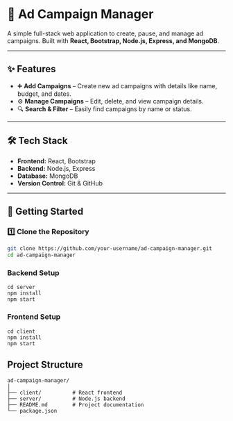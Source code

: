 # 📢 Ad Campaign Manager

A simple full-stack web application to create, pause, and manage ad campaigns.
Built with **React, Bootstrap, Node.js, Express, and MongoDB**.

---

## ✨ Features

- ➕ **Add Campaigns** – Create new ad campaigns with details like name, budget, and dates.
- ⚙️ **Manage Campaigns** – Edit, delete, and view campaign details.
- 🔍 **Search & Filter** – Easily find campaigns by name or status.

---

## 🛠️ Tech Stack

- **Frontend:** React, Bootstrap
- **Backend:** Node.js, Express
- **Database:** MongoDB
- **Version Control:** Git & GitHub

---

## 🚀 Getting Started

### 1️⃣ Clone the Repository

```bash
git clone https://github.com/your-username/ad-campaign-manager.git
cd ad-campaign-manager
```



### Backend Setup

<pre class="overflow-visible!" data-start="1036" data-end="1079"><div class="contain-inline-size rounded-2xl relative bg-token-sidebar-surface-primary"><div class="sticky top-9"><div class="absolute end-0 bottom-0 flex h-9 items-center pe-2"><div class="bg-token-bg-elevated-secondary text-token-text-secondary flex items-center gap-4 rounded-sm px-2 font-sans text-xs"></div></div></div><div class="overflow-y-auto p-4" dir="ltr"><code class="whitespace-pre! language-bash"><span><span>cd</span><span> server
npm install
npm start</span></span></code></div></div></pre>


### Frontend Setup

<pre class="overflow-visible!" data-start="1104" data-end="1147"><div class="contain-inline-size rounded-2xl relative bg-token-sidebar-surface-primary"><div class="sticky top-9"><div class="absolute end-0 bottom-0 flex h-9 items-center pe-2"><div class="bg-token-bg-elevated-secondary text-token-text-secondary flex items-center gap-4 rounded-sm px-2 font-sans text-xs"></div></div></div><div class="overflow-y-auto p-4" dir="ltr"><code class="whitespace-pre! language-bash"><span><span>cd</span><span> client
npm install
npm start</span></span></code></div></div></pre>


## Project Structure

<pre class="overflow-visible!" data-start="1178" data-end="1347"><div class="contain-inline-size rounded-2xl relative bg-token-sidebar-surface-primary"><div class="sticky top-9"><div class="absolute end-0 bottom-0 flex h-9 items-center pe-2"><div class="bg-token-bg-elevated-secondary text-token-text-secondary flex items-center gap-4 rounded-sm px-2 font-sans text-xs"></div></div></div><div class="overflow-y-auto p-4" dir="ltr"><code class="whitespace-pre!"><span><span>ad-campaign-manager/
│
├── client/          </span><span># React frontend</span><span>
├── server/          </span><span># Node.js backend</span><span>
├── README.md        </span><span># Project documentation</span><span>
└── package.json</span></span></code></div></div></pre>
